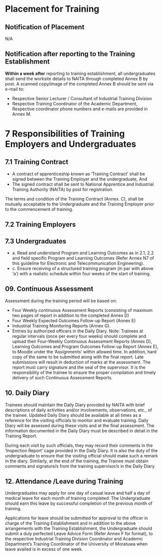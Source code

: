 # Placement for Training
## Notification of Placement
N/A
## Notification after reporting to the Training Establishment 
**Within a week after** reporting to training establishment, all undergraduates shall send  the worksite details to NAITA through completed Annex B by post. 
A scanned copy/image of the completed Annex B should be sent via e-mail to: 
- Respective Senior Lecturer / Consultant of Industrial Training Division 
- Respective Training Coordinator of the Academic Department, 
Respective coordinator phone numbers and e-mails are provided in Annex M.

# 7 Responsibilities of Training Employers and Undergraduates

## 7.1 Training Contract
* A contract of apprenticeship known as ‘Training Contract’ shall be signed  between the Training Employer and the undergraduate, And 
* The signed contract shall be sent to National Apprentice and Industrial Training  Authority (NAITA) by post for registration.

The terms and condition of the Training Contract (Annex. C), shall be mutually  acceptable to the Undergraduate and the Training Employer prior to the commencement of training. 

## 7.2 Training Employers

## 7.3 Undergraduates
- a. Read and understand Program and Learning Outcomes as in 2.1, 2.2 and field specific Program and Learning Outcomes (Refer Annex N7 of this guideline for Electronic and Telecommunication Engineering).
- c. Ensure receiving of a structured training program (in par with above ‘a’) with a  realistic schedule within four weeks of the start of training.

## 09. Continuous Assessment 
Assessment during the training period will be based on: 
- Four Weekly continuous Assessment Reports (consisting of maximum two pages of report in addition to the completed Annex D) 
- Four Weekly Expected Outcomes Follow-up Report (Annex E) 
- Industrial Training Monitoring Reports (Annex G). 
- Entries by authorized officers in the Daily Diary. 
Note: 
Trainees at regular intervals (once per every four weeks) should complete and upload their 
Four-Weekly Continuous Assessment Reports (Annex D), Learning Outcomes and 
Program Outcomes Follow-up Report (Annex E), to Moodle under the ‘Assignments’ 
within allowed time. In addition, hard copy of the same to be submitted along with the 
final report. Late submissions will result in deduction of marks at the assessment. The 
report must carry signature and the seal of the supervisor. 
It is the responsibility of the trainee to ensure the proper compilation and timely 
delivery of such Continuous Assessment Reports. 
## 10. Daily Diary
 Trainees should maintain the Daily Diary provided by NAITA with brief descriptions of 
daily activities and/or involvements, observations, etc., of the trainee. 
Updated Daily Diary should be available at all times as a reference for the visiting officials 
to monitor and evaluate training. Daily Diary will be assessed during these visits and at the 
final assessment. The information documented in the Daily Diary must be described in 
detail in the Training Report. <br>

During each visit by such officials, they may record their comments in the ‘Inspection 
Report’ cage provided in the Daily Diary. It is also the duty of the undergraduate to ensure 
that the visiting official should make such a remark in the diary. 
Similarly, at the end of the training, the Trainee must obtain comments and 
signature/s from the training supervisor/s in the Daily Diary. 

## 12. Attendance /Leave during Training

Undergraduates may apply for one day of casual leave and half a day of medical leave for 
each month of training completed. The Undergraduate should earn this leave by successful 
completion of the previous month of training. 

Applications for leave should be submitted for approval to the officer in charge of the 
Training Establishment and in addition to the above arrangements with the Training 
Establishment, the Undergraduate should submit a duly perfected Leave Advice Form 
(Refer Annex F for format), to the respective Industrial Training Division Coordinator 
and Academic Department’s Training Coordinator of the University of Moratuwa when 
leave availed is in excess of one week. 
